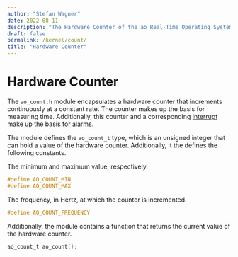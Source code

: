 ```yaml
---
author: "Stefan Wagner"
date: 2022-08-11
description: "The Hardware Counter of the ao Real-Time Operating System (RTOS)."
draft: false
permalink: /kernel/count/
title: "Hardware Counter"
---
```


# Hardware Counter

The `ao_count.h` module encapsulates a hardware counter that increments continuously at a constant rate. The counter makes up the basis for measuring time. Additionally, this counter and a corresponding [interrupt](ir-alarm.md) make up the basis for [alarms](alarm.md).

The module defines the `ao_count_t` type, which is an unsigned integer that can hold a value of the hardware counter. Additionally, it the defines the following constants.

The minimum and maximum value, respectively.

```c
#define AO_COUNT_MIN
#define AO_COUNT_MAX
```

The frequency, in Hertz, at which the counter is incremented.

```c
#define AO_COUNT_FREQUENCY
```

Additionally, the module contains a function that returns the current value of the hardware counter.

```c
ao_count_t ao_count();
```

